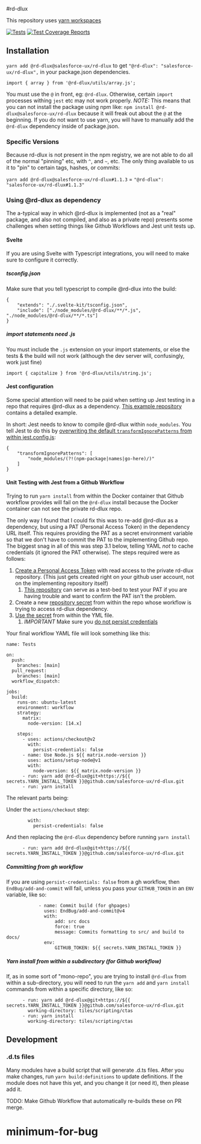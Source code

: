 #rd-dlux

This repository uses [yarn workspaces](https://yarnpkg.com/features/workspaces)

[![Tests](https://github.com/salesforce-ux/rd-dlux/actions/workflows/tests.yml/badge.svg)](https://github.com/salesforce-ux/rd-dlux/actions/workflows/tests.yml) [![Test Coverage Reports](https://github.com/salesforce-ux/rd-dlux/actions/workflows/tests-coverage.yml/badge.svg)](https://sturdy-doodle-9d09f9e5.pages.github.io/coverage/index.html)

## Installation

`yarn add @rd-dlux@salesforce-ux/rd-dlux` to get `"@rd-dlux": "salesforce-ux/rd-dlux",` in your package.json dependencies.

```
import { array } from '@rd-dlux/utils/array.js';
```

You must use the `@` in front, eg: `@rd-dlux`. Otherwise, certain `import` processes withing `jest` etc may not work properly.
_NOTE:_ This means that you can not install the package using npm like: `npm install @rd-dlux@salesforce-ux/rd-dlux` because it will freak out about the `@` at the beginning. If you do not want to use yarn, you will have to manually add the `@rd-dlux` dependency inside of package.json.

### Specific Versions

Because rd-dlux is not present in the npm registry, we are not able to do all of the normal "pinning" etc, with `^`, and `~`, etc. The only thing available to us it to "pin" to certain tags, hashes, or commits:

`yarn add @rd-dlux@salesforce-ux/rd-dlux#1.1.3` = `"@rd-dlux": "salesforce-ux/rd-dlux#1.1.3"`

### Using @rd-dlux as dependency

The a-typical way in which @rd-dlux is implemented (not as a "real" package, and also not compiled, and also as a private repo) presents some challenges when setting things like Github Workflows and Jest unit tests up.

#### Svelte

If you are using Svelte with Typescript integrations, you will need to make sure to configure it correctly.

##### tsconfig.json

Make sure that you tell typescript to compile @rd-dlux into the build:

```
{
	"extends": "./.svelte-kit/tsconfig.json",
	"include": ["./node_modules/@rd-dlux/**/*.js", "./node_modules/@rd-dlux/**/*.ts"]
}
```

##### import statements need .js

You must include the `.js` extension on your import statements, or else the tests & the build will not work (although the dev server will, confusingly, work just fine)

```
import { capitalize } from '@rd-dlux/utils/string.js';
```

#### Jest configuration

Some special attention will need to be paid when setting up Jest testing in a repo that requires @rd-dlux as a dependency. [This example repository](https://github.com/cmcculloh/jest-import) contains a detailed example.

In short: Jest needs to know to compile @rd-dlux within `node_modules`. You tell Jest to do this by [overwriting the default `transformIgnorePatterns` from within jest.config.js](https://github.com/cmcculloh/jest-import/blob/master/README.md#jestconfigjson):

```
{
    "transformIgnorePatterns": [
        "node_modules/(?!(npm-package|names|go-here)/)"
    ]
}
```

#### Unit Testing with Jest from a Github Workflow

Trying to run `yarn install` from within the Docker container that Github workflow provides will fail on the `@rd-dlux` install because the Docker container can not see the private rd-dlux repo.

The only way I found that I could fix this was to re-add @rd-dlux as a dependency, but using a PAT (Personal Access Token) in the dependency URL itself. This requires providing the PAT as a secret environment variable so that we don't have to commit the PAT to the implementing Github repo. The biggest snag in all of this was step 3.1 below, telling YAML _not_ to cache credentials (it ignored the PAT otherwise). The steps required were as follows:

1. [Create a Personal Access Token](https://docs.github.com/en/authentication/keeping-your-account-and-data-secure/creating-a-personal-access-token) with read access to the private rd-dlux repository. (This just gets created right on your github user account, not on the implementing repository itself)
   1. [This repository](https://github.com/salesforce-ux/rd-dlux-dependency-test) can serve as a test-bed to test your PAT if you are having trouble and want to confirm the PAT isn't the problem.
2. Create a new [repository secret](https://docs.github.com/en/actions/security-guides/encrypted-secrets) from within the repo whose workflow is trying to access rd-dlux dependency.
3. [Use the secret](https://docs.github.com/en/actions/using-workflows/workflow-syntax-for-github-actions#onworkflow_callsecrets) from within the YML file.
   1. _IMPORTANT_ Make sure you [do not persist credentials](https://stackoverflow.com/questions/59644303/install-an-npm-module-from-a-private-github-repository-using-github-actions)

Your final workflow YAML file will look something like this:

```
name: Tests

on:
  push:
    branches: [main]
  pull_request:
    branches: [main]
  workflow_dispatch:

jobs:
  build:
    runs-on: ubuntu-latest
    environment: workflow
    strategy:
      matrix:
        node-version: [14.x]

    steps:
      - uses: actions/checkout@v2
        with:
          persist-credentials: false
      - name: Use Node.js ${{ matrix.node-version }}
        uses: actions/setup-node@v1
        with:
          node-version: ${{ matrix.node-version }}
      - run: yarn add @rd-dlux@git+https://${{ secrets.YARN_INSTALL_TOKEN }}@github.com/salesforce-ux/rd-dlux.git
      - run: yarn install
```

The relevant parts being:

Under the `actions/checkout` step:

```
        with:
          persist-credentials: false
```

And then replacing the `@rd-dlux` dependency before running `yarn install`

```
      - run: yarn add @rd-dlux@git+https://${{ secrets.YARN_INSTALL_TOKEN }}@github.com/salesforce-ux/rd-dlux.git
```

##### Committing from gh workflow
If you are using `persist-credentials: false` from a gh workflow, then `EndBug/add-and-commit` will fail, unless you pass your `GITHUB_TOKEN` in an `ENV` variable, like so:
```
            - name: Commit build (for ghpages)
              uses: EndBug/add-and-commit@v4
              with:
                  add: src docs
                  force: true
                  message: Commits formatting to src/ and build to docs/
              env:
                  GITHUB_TOKEN: ${{ secrets.YARN_INSTALL_TOKEN }}
```

##### Yarn install from within a subdirectory (for Github workflow)

If, as in some sort of "mono-repo", you are trying to install `@rd-dlux` from within a sub-directory, you will need to run the `yarn add` and `yarn install` commands from within a specific directory, like so:

```
      - run: yarn add @rd-dlux@git+https://${{ secrets.YARN_INSTALL_TOKEN }}@github.com/salesforce-ux/rd-dlux.git
        working-directory: tiles/scripting/ctas
      - run: yarn install
        working-directory: tiles/scripting/ctas
```

## Development

### .d.ts files

Many modules have a build script that will generate .d.ts files. After you make changes, run `yarn build:definitions` to update definitions. If the module does not have this yet, and you change it (or need it), then please add it.

TODO: Make Github Workflow that automatically re-builds these on PR merge.
# minimum-for-bug
